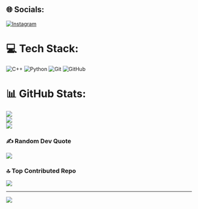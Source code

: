 
## 🌐 Socials:
[![Instagram](https://img.shields.io/badge/Instagram-%23E4405F.svg?logo=Instagram&logoColor=white)](https://instagram.com/voxxne) 

# 💻 Tech Stack:
![C++](https://img.shields.io/badge/c++-%2300599C.svg?style=flat-square&logo=c%2B%2B&logoColor=white) ![Python](https://img.shields.io/badge/python-3670A0?style=flat-square&logo=python&logoColor=ffdd54) ![Git](https://img.shields.io/badge/git-%23F05033.svg?style=flat-square&logo=git&logoColor=white) ![GitHub](https://img.shields.io/badge/github-%23121011.svg?style=flat-square&logo=github&logoColor=white)
# 📊 GitHub Stats:
![](https://github-readme-stats.vercel.app/api?username=v0neeee&theme=dark&hide_border=false&include_all_commits=false&count_private=false)<br/>
![](https://github-readme-streak-stats.herokuapp.com/?user=v0neeee&theme=dark&hide_border=false)<br/>
![](https://github-readme-stats.vercel.app/api/top-langs/?username=v0neeee&theme=dark&hide_border=false&include_all_commits=false&count_private=false&layout=compact)

### ✍️ Random Dev Quote
![](https://quotes-github-readme.vercel.app/api?type=horizontal&theme=radical)

### 🔝 Top Contributed Repo
![](https://github-contributor-stats.vercel.app/api?username=v0neeee&limit=5&theme=dark&combine_all_yearly_contributions=true)

---
[![](https://visitcount.itsvg.in/api?id=v0neeee&icon=1&color=0)](https://visitcount.itsvg.in)

<!-- Proudly created with GPRM ( https://gprm.itsvg.in ) -->
